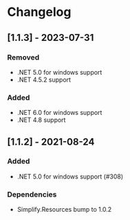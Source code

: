 # Changelog

## [1.1.3] - 2023-07-31

### Removed

- .NET 5.0 for windows support
- .NET 4.5.2 support

### Added

- .NET 6.0 for windows support
- .NET 4.8 support

## [1.1.2] - 2021-08-24

### Added

- .NET 5.0 for windows support (#308)

### Dependencies

- Simplify.Resources bump to 1.0.2